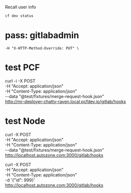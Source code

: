
Recall user info

```bash
cf dev status
```

# pass: gitlabadmin
    -H "X-HTTP-Method-Override: PUT" \


# test PCF
curl -i -X POST \
 -H "Accept: application/json" \
 -H "Content-Type: application/json" \
 --data "@test/fixtures/merge-request-hook.json" \
 http://mr-deployer-chatty-raven.local.pcfdev.io/gitlab/hooks
 
# test Node 

curl -X POST  \
 -H "Accept: application/json" \
 -H "Content-Type: application/json" \
 --data "@test/fixtures/merge-request-hook.json" \
 http://localhost.autozone.com:3000/gitlab/hooks
 


curl -X POST   \
  -H "Accept: application/json" \
  -H "Content-Type: application/json" \
  -d '{"id": 999}' \
  http://localhost.autozone.com:3000/gitlab/hooks
